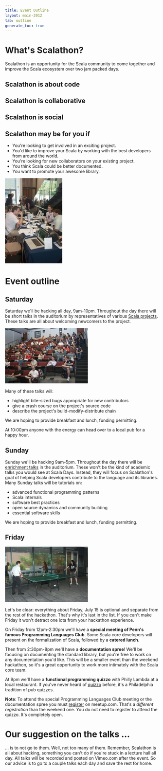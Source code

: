 ```yaml
---
title: Event Outline
layout: main-2012
tab: outline
generate_toc: true
---
```


# What's Scalathon? #

Scalathon is an opportunity for the Scala community to come together and improve the Scala ecosystem over two jam packed days.

## Scalathon is about code ##

## Scalathon is collaborative ##

## Scalathon is social ##

## Scalathon may be for you if ##

* You're looking to get involved in an exciting project.
* You'd like to improve your Scala by working with the best developers from around the world.
* You're looking for new collaborators on your existing project.
* You think Scala could be better documented.
* You want to promote your awesome library.

<img src="social.jpg" class="left"/>

# Event outline #

## Saturday ##

Saturday we'll be hacking all day, 9am-10pm. Throughout the day there will be short talks in the auditorium by representatives of various [Scala projects](projects.html). These talks are all about welcoming newcomers to the project. 

<img src="talks.jpg" class="right"/>

Many of these talks will:
* highlight bite-sized bugs appropriate for new contributors
* give a crash course on the project's source code
* describe the project's build-modify-distribute chain

We are hoping to provide breakfast and lunch, funding permitting.

At 10:00pm anyone with the energy can head over to a local pub for a happy hour.

## Sunday ##

Sunday we'll be hacking 9am-5pm. Throughout the day there will be [enrichment talks](talks.html) in the auditorium. These won't be the kind of academic talks you would see at Scala Days. Instead, they will focus on Scalathon's goal of helping Scala developers contribute to the language and its libraries. Many Sunday talks will be tutorials on:

* advanced functional programming patterns
* Scala internals
* software best practices
* open source dynamics and community building
* essential software skills 

We are hoping to provide breakfast and lunch, funding permitting.


## Friday ##


<img src="ping-pong.jpg" class="left">

Let's be clear: everything about Friday, July 15 is optional and separate from the rest of the hackathon. That's why it's last in the list. If you can't make Friday it won't detract one iota from your hackathon experience.

On Friday from 12pm-2:30pm we'll have a **special meeting of Penn's famous Programming Languages Club**. Some Scala core developers will present on the formalization of Scala, followed by a **catered lunch**.

Then from 2:30pm-8pm we'll have a **documentation spree**! We'll be focusing on documenting the standard library, but you're free to work on any documentation you'd like. This will be a smaller event than the weekend hackathon, so it's a great opportunity to work more intimately with the Scala core team.

At 9pm we'll have a **functional programming quizzo** with Philly Lambda at a local restaurant. If you've never heard of [quizzo](http://en.wikipedia.org/wiki/Quizzo) before, it's a Philadelphia tradition of pub quizzes.

**Note**: To attend the special Programming Languages Club meeting or the documentation spree you must [register](register.html) on meetup.com. That's a *different registration* than the weekend one. You do not need to register to attend the quizzo. It's completely open.

# Our suggestion on the talks ... #
... is to not go to them. Well, not too many of them. Remember, Scalathon is all about hacking, something you can't do if you're stuck in a lecture hall all day. All talks will be recorded and posted on Vimeo.com after the event. So our advice is to go to a couple talks each day and save the rest for home.

